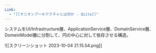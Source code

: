```yaml
---
Link:
  - "[[オニオンアーキテクチャとは何か - Qiita]]"
---
```

システムをUI/Infrastructure層、ApplicationService層、DomainService層、DomeinModel層に分割して、円の中心に対して依存させる構造。

![[スクリーンショット 2023-10-04 21.15.54.png]]